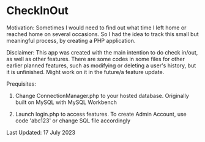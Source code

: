 # CheckInOut
Motivation:
Sometimes I would need to find out what time I left home or reached home on several occasions.
So I had the idea to track this small but meaningful process, by creating a PHP application.

Disclaimer:
This app was created with the main intention to do check in/out, as well as other features.
There are some codes in some files for other earlier planned features, such as modifying or deleting a user's history, but it is unfinished. Might work on it in the future/a feature update.

Prequisites:
1. Change ConnectionManager.php to your hosted database. Originally built on MySQL with MySQL Workbench

2. Launch login.php to access features. To create Admin Account, use code 'abc123' or change SQL file accordingly

Last Updated: 17 July 2023


